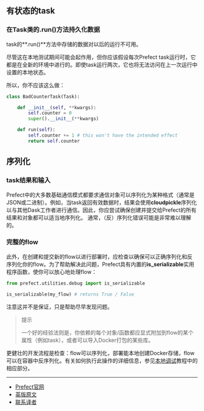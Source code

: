 ## 有状态的task

### 在Task类的.run()方法持久化数据

task的**.run()**方法中存储的数据对以后的运行不可用。

尽管这在本地测试期间可能会起作用，但你应该假设每次Prefect task运行时，它都是在全新的环境中进行的。即使task运行两次，它也将无法访问在上一次运行中设置的本地状态。

所以，你不应该这么做：

````Python
class BadCounterTask(Task):

    def __init__(self, **kwargs):
        self.counter = 0
        super().__init__(**kwargs)

    def run(self):
        self.counter += 1 # this won't have the intended effect
        return self.counter
````

## 序列化

### task结果和输入

Prefect中的大多数基础通信模式都要求通信对象可以序列化为某种格式（通常是JSON或二进制）。例如，当task返回有效数据时，结果会使用**cloudpickle**序列化以与其他Dask工作者进行通信。因此，你应尝试确保创建并提交给Prefect的所有结果和对象都可以适当地序列化。 通常，（反）序列化错误可能是非常难以理解的。

### 完整的flow

此外，在创建和提交新的flow以进行部署时，应检查以确保可以正确序列化和反序列化你的flow。为了帮助解决此问题，Prefect具有内置的**is_serializable**实用程序函数，使你可以放心地处理flow：

````Python
from prefect.utilities.debug import is_serializable

is_serializable(my_flow) # returns True / False
````

注意这并不是保证，只是帮助尽早发现问题。

> 
> 提示
> 
> 一个好的经验法则是，你依赖的每个对象/函数都应显式附加到flow的某个属性（例如task），或者可以导入Docker打包的某些库。
> 

更健壮的开发流程是检查：flow可以序列化，部署能本地创建Docker存储，flow可以在容器中反序列化。有关如何执行此操作的详细信息，参见[本地调试](https://docs.prefect.io/core/advanced_tutorials/local-debugging.html)教程中的相应部分。

***

- [Prefect官网](https://www.prefect.io/)
- [英版原文](https://docs.prefect.io/core/concepts/common-pitfalls.html)
- [联系译者](https://github.com/listen-lavender)

